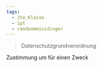 ```yaml
---
tags:
  - 2te_Klasse
  - ipt
  - randoomminidinger
---
```

> Datenschutzgrundverordnung 

Zustimmung um für einen Zweck